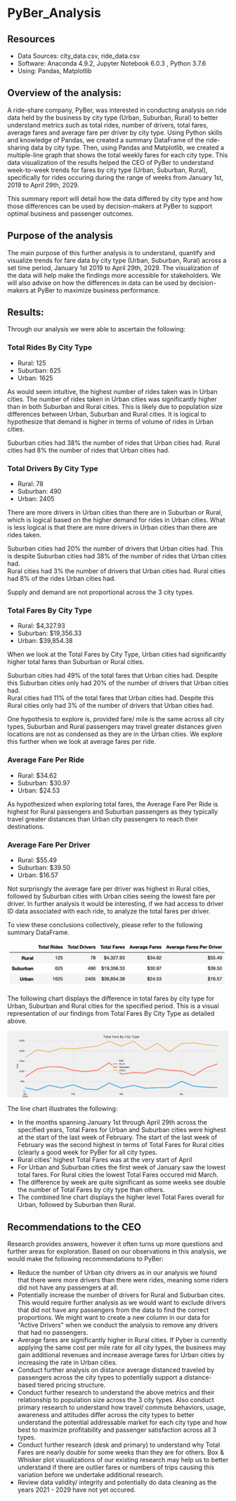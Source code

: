 # PyBer_Analysis

  ## Resources
  - Data Sources:  city_data.csv, ride_data.csv
  - Software:  Anaconda 4.9.2, Jupyter Notebook 6.0.3 , Python 3.7.6 
  - Using:  Pandas, Matplotlib
  
## Overview of the analysis:

A ride-share company, PyBer, was interested in conducting analysis on ride data held by the business by city type (Urban, Suburban, Rural) to better understand metrics such as total rides, number of drivers, total fares, average fares and average fare per driver by city type.  Using Python skills and knowledge of Pandas, we created a summary DataFrame of the ride-sharing data by city type.  Then, using Pandas and Matplotlib, we created a multiple-line graph that shows the total weekly fares for each city type.  This data visualization of the results helped the CEO of PyBer to understand week-to-week trends for fares by city type (Urban, Suburban, Rural), specifically for rides occuring during the range of weeks from January 1st, 2019 to April 29th, 2029.

This summary report will detail how the data differed by city type and how those differences can be used by decision-makers at PyBer to support optimal business and passenger outcomes.


## Purpose of the analysis

The main purpose of this further analysis is to understand, quantify and visualize trends for fare data by city type (Urban, Suburban, Rural) across a set time period, January 1st 2019 to April 29th, 2029.  The visualization of the data will help make the findings more accessible for stakeholders.  We will also advise on how the differences in data can be used by decision-makers at PyBer to maximize business performance.

## Results:

Through our analysis we were able to ascertain the following:

### Total Rides By City Type

- Rural:     125
- Suburban:  625
- Urban:    1625

As would seem intuitive, the highest number of rides taken was in Urban cities.  The number of rides taken in Urban cities was significantly higher than in both Suburban and Rural cities.  This is likely due to population size differences between Urban, Suburban and Rural cities.  It is logical to hypothesize that demand is higher in terms of volume of rides in Urban cities.

Suburban cities had 38% the number of rides that Urban cities had.
Rural cities had 8% the number of rides that Urban cities had.

### Total Drivers By City Type

- Rural:      78
- Suburban:  490
- Urban:     2405


There are more drivers in Urban cities than there are in Suburban or Rural, which is logical based on the higher demand for rides in Urban cities.  What is less logical is that there are more drivers in Urban cities than there are rides taken.

Suburban cities had 20% the number of drivers that Urban cities had.  This is despite Suburban cities had 38% of the number of rides that Urban cities had.  
Rural cities had 3% the number of drivers that Urban cities had.  Rural cities had 8% of the rides Urban cities had.

Supply and demand are not proportional across the 3 city types.

### Total Fares By City Type

- Rural:        $4,327.93
- Suburban:    $19,356.33
- Urban:       $39,854.38

When we look at the Total Fares by City Type, Urban cities had significantly higher total fares than Suburban or Rural cities.

Suburban cities had 49% of the total fares that Urban cities had.  Despite this Suburban cities only had 20% of the number of drivers that Urban cities had.  
Rural cities had 11% of the total fares that Urban cities had.  Despite this Rural cities only had 3% of the number of drivers that Urban cities had.

One hypothesis to explore is, provided fare/ mile is the same across all city types, Suburban and Rural passengers may travel greater distances given locations are not as condensed as they are in the Urban cities.  We explore this further when we look at average fares per ride.

### Average Fare Per Ride

- Rural:       $34.62
- Suburban:    $30.97
- Urban:       $24.53

As hypothesized when exploring total fares, the Average Fare Per Ride is highest for Rural passengers and Suburban passengers as they typically travel greater distances than Urban city passengers to reach their destinations.

### Average Fare Per Driver

- Rural:       $55.49
- Suburban:    $39.50
- Urban:       $16.57

Not surprisngly the average fare per driver was highest in Rural cities, followed by Suburban cities with Urban cities seeing the lowest fare per driver.  In further analysis it would be interesting, if we had access to driver ID data associated with each ride, to analyze the total fares per driver.

To view these conclusions collectively, please refer to the following summary DataFrame.

![City_Type_Summary_DF](https://github.com/PatriciaCB1/PyBer_Analysis/blob/main/Analysis/City_Type_Summary_DataFrame_2.png)





The following chart displays the difference in total fares by city type for Urban, Suburban and Rural cities for the specified period. This is a visual representation of our findings from Total Fares By City Type as detailed above.

![Total_Fares_By Week_By_City_Type](https://github.com/PatriciaCB1/PyBer_Analysis/blob/main/Analysis/Pyber_fare_summary.png)

The line chart illustrates the following:
- In the months spanning January 1st through April 29th across the specified years, Total Fares for Urban and Suburban cities were highest at the start of the last week of February.  The start of the last week of February was the second highest in terms of Total Fares for Rural cities (clearly a good week for PyBer for all city types.
- Rural cities' highest Total Fares was at the very start of April
- For Urban and Suburban cities the first week of January saw the lowest total fares.  For Rural cities the lowest Total Fares occured mid March.
- The difference by week are quite significant as some weeks see double the number of Total Fares by city type than others.
- The combined line chart displays the higher level Total Fares overall for Urban, followed by Suburban then Rural.


## Recommendations to the CEO

Research provides answers, however it often turns up more questions and further areas for exploration.  Based on our observations in this analysis, we would make the following recommendations to PyBer:

  - Reduce the number of Urban city drivers as in our analysis we found that there were more drivers than there were rides, meaning some riders did not have any passengers at all.
  - Potentially increase the number of drivers for Rural and Suburban cites.  This would require further analysis as we would want to exclude drivers that did not have any passengers from the data to find the correct proportions.  We might want to create a new column in our data for "Active Drivers" when we conduct the analysis to remove any drivers that had no passengers.
  - Average fares are significantly higher in Rural cities.  If Pyber is currently applying the same cost per mile rate for all city types, the business may gain additional revenues and increase average fares for Urban cities by increasing the rate in Urban cities.
  - Conduct further analysis on distance average distanced traveled by passengers across the city types to potentially support a distance-based tiered pricing structure.
  - Conduct further research to understand the above metrics and their relationship to population size across the 3 city types.  Also conduct primary research to understand how travel/ commute behaviors, usage, awareness and attitudes differ across the city types to better understand the potential addressable market for each city type and how best to maximize profitability and passenger satisfaction across all 3 types.  
  - Conduct further research (desk and primary) to understand why Total Fares are nearly double for some weeks than they are for others.  Box & Whisker plot visualizations of our existing research may help us to better understand if there are outlier fares or numbers of trips causing this variation before we undertake additional research.
  - Review data validity/ integrity and potentially do data cleaning as the years 2021 - 2029 have not yet occured.
